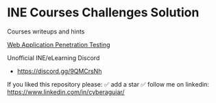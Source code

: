 # INE Courses Challenges Solution

Courses writeups and hints

[Web Application Penetration Testing](web-application-penetration-testing/README.md)

Unofficial INE/eLearning Discord
- https://discord.gg/9QMCrsNh

If you liked this repository please:
✅ add a star
✅ follow me on linkedin: https://www.linkedin.com/in/cyberaguiar/